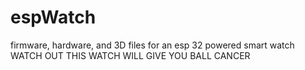# espWatch
firmware, hardware, and 3D files for an esp 32 powered smart watch
WATCH OUT THIS WATCH WILL GIVE YOU BALL CANCER

